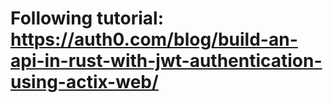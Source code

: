 # Following tutorial: https://auth0.com/blog/build-an-api-in-rust-with-jwt-authentication-using-actix-web/ 